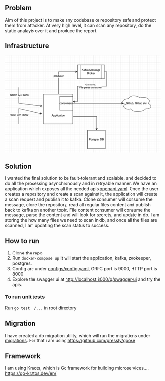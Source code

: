## Problem
Aim of this project is to make any codebase or repository safe and protect them from attacker.
At very high level, it can scan any repository, do the static analayis over it and produce the report.

## Infrastructure

![img.png](img.jpg)

## Solution
I wanted the final solution to be fault-tolerant and scalable, and decided to do all the processing asynchronously 
and in retryable manner.
We have an application which exposes all the needed apis [openapi.yaml](openapi.yaml).
Once the user creates a repository and create a scan against it, the application will create a scan request and publish it to kafka.
Clone consumer will consume the message, clone the repository, read all regular files content and publish back to kafka on another topic.
File content consumer will consume the message, parse the content and will look for secrets, and update in db.
I am storing the how many files we need to scan in db, and once all the files are scanned, I am updating the scan status to success.

## How to run
1. Clone the repo
2. Run `docker-compose up`
It will start the application, kafka, zookeeper, postgres.
3. Config are under [configs/config.yaml](configs/config.yaml), GRPC port is 9000, HTTP port is 8000
4. Explore the swagger ui at [http://localhost:8000/q/swagger-ui](http://localhost:8000/q/swagger-ui) and try the apis.

### To run unit tests
Run `go test ./...` in root directory

## Migration
I have created a db migration utility, which will run the migrations under [migrations](migrations).
For that i am using https://github.com/pressly/goose

## Framework
I am using Kraots, which is Go framework for building microservices....
https://go-kratos.dev/en/
